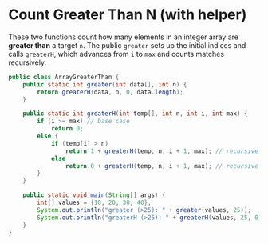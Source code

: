 # Count Greater Than N (with helper)

These two functions count how many elements in an integer array are **greater than** a target `n`. The public `greater` sets up the initial indices and calls `greaterH`, which advances from `i` to `max` and counts matches recursively.

```java
public class ArrayGreaterThan {
    public static int greater(int data[], int n) {
        return greaterH(data, n, 0, data.length);
    }

    public static int greaterH(int temp[], int n, int i, int max) {
        if (i >= max) // base case
            return 0;
        else {
            if (temp[i] > n)
                return 1 + greaterH(temp, n, i + 1, max); // recursive call
            else
                return 0 + greaterH(temp, n, i + 1, max); // recursive call
        }
    }

    public static void main(String[] args) {
        int[] values = {10, 20, 30, 40};
        System.out.println("greater (>25): " + greater(values, 25));
        System.out.println("greaterH (>25): " + greaterH(values, 25, 0, values.length));
    }
}
```